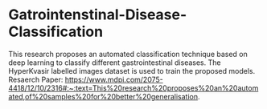 # Gatrointenstinal-Disease-Classification
This research proposes an automated classification technique based on deep learning to classify different gastrointestinal diseases. The HyperKvasir labelled images dataset is used to train the proposed models. 
  Resaerch Paper: https://www.mdpi.com/2075-4418/12/10/2316#:~:text=This%20research%20proposes%20an%20automated,of%20samples%20for%20better%20generalisation.
